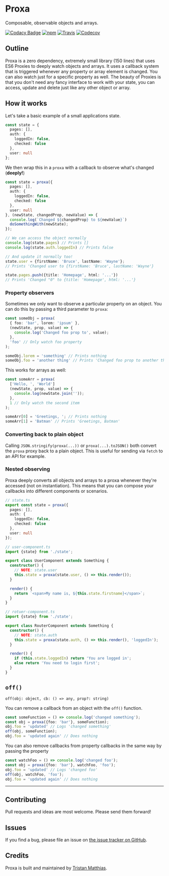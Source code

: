 # Proxa
Composable, observable objects and arrays.

[![Codacy Badge](https://api.codacy.com/project/badge/Grade/660b3711eff2412591937312ddad52ae)](https://app.codacy.com/app/tristanMatthias/proxa?utm_source=github.com&utm_medium=referral&utm_content=tristanMatthias/proxa&utm_campaign=Badge_Grade_Dashboard)
[![npm](https://img.shields.io/npm/v/proxa.svg)](http://npmjs.com/package/proxa)
[![Travis](https://img.shields.io/travis/tristanMatthias/proxa.svg)](https://travis-ci.org/tristanMatthias/proxa)
[![Codecov](https://img.shields.io/codecov/c/github/tristanMatthias/proxa.svg)](https://codecov.io/gh/tristanMatthias/proxa)

## Outline
Proxa is a zero dependency, extremely small library (150 lines) that uses ES6 Proxies to deeply watch objects and arrays.
It uses a callback system that is triggered whenever any property or array element is changed. You can also watch just for a specific property as well.
The beauty of Proxies is that you don't need any fancy interface to work with your state, you can access, update and delete just like any other object or array.

## How it works
Let's take a basic example of a small applications state.

```ts
const state = {
  pages: [],
  auth: {
    loggedIn: false,
    checked: false
  },
  user: null
};
```

We then wrap this in a `proxa` with a callback to observe what's changed (**deeply!**)

```ts
const state = proxa({
  pages: [],
  auth: {
    loggedIn: false,
    checked: false
  },
  user: null
}, (newState, changedProp, newValue) => {
  console.log(`Changed ${changedProp} to ${newValue}`)
  doSomethingWith(newState);
});

// We can access the object normally
console.log(state.pages) // Prints []
console.log(state.auth.loggedIn) // Prints false

// And update it normally too!
state.user = {firstName: 'Bruce', lastName: 'Wayne'};
// Prints 'Changed user to {firstName: 'Bruce', lastName: 'Wayne'}

state.pages.push({title: 'Homepage', html: '...'})
// Prints 'Changed "0" to {title: 'Homepage', html: '...'}
```

### Property observers
Sometimes we only want to observe a particular property on an object. You can do this by passing a third parameter to `proxa`:

```ts
const someObj = proxa(
  { foo: 'bar', lorem: 'ipsum' },
  (newState, prop, value) => {
    console.log('Changed foo prop to', value);
  },
  'foo' // Only watch foo property
);

someObj.lorem = 'something' // Prints nothing
someObj.foo = 'another thing' // Prints 'Changed foo prop to another thing'
```

This works for arrays as well:
```ts
const someArr = proxa(
  ['Hello, ', 'World']
  (newState, prop, value) => {
    console.log(newState.join(''));
  },
  1 // Only watch the second item
);

someArr[0] = 'Greetings, '; // Prints nothing
someArr[1] = 'Batman' // Prints 'Greetings, Batman'
```

### Converting back to plain object
Calling `JSON.stringify(proxa(...))` or `proxa(...).toJSON()` both convert the `proxa` proxy back to a plain object. This is useful for sending via `fetch` to an API for example.

### Nested observing
Proxa deeply converts all objects and arrays to a proxa whenever they're accessed (not on instantiation). This means that you can compose your callbacks into different components or scenarios.

```ts
// state.ts
export const state = proxa({
  pages: [],
  auth: {
    loggedIn: false,
    checked: false
  },
  user: null
});

// user-component.ts
import {state} from './state';

export class UserComponent extends Something {
  constructor() {
    // NOTE: state.user
    this.state = proxa(state.user, () => this.render());
  }

  render() {
    return `<span>My name is, ${this.state.firstname}</span>`;
  }
}

// rotuer-component.ts
import {state} from './state';

export class RouterComponent extends Something {
  constructor() {
    // NOTE: state.auth
    this.state = proxa(state.auth, () => this.render(), 'loggedIn');
  }

  render() {
    if (this.state.loggedIn) return 'You are logged in';
    else return 'You need to login first';
  }
}

```


## `off()`

`off(obj: object, cb: () => any, prop?: string)`

You can remove a callback from an object with the `off()` function.

```typescript
const someFunction = () => console.log('changed something');
const obj = proxa({foo: 'bar'}, someFunction);
obj.foo = 'updated' // Logs 'changed something'
off(obj, someFunction);
obj.foo = 'updated again' // Does nothing
```

You can also remove callbacks from property callbacks in the same way by passing the property

```typescript
const watchFoo = () => console.log('changed foo');
const obj = proxa({foo: 'bar'}, watchFoo, 'foo');
obj.foo = 'updated' // Logs 'changed foo'
off(obj, watchFoo, 'foo');
obj.foo = 'updated again' // Does nothing
```


---

## Contributing
Pull requests and ideas are most welcome. Please send them forward!

## Issues
If you find a bug, please file an issue on [the issue tracker on GitHub](https://github.com/tristanMatthias/proxa/issues).

## Credits
Proxa is built and maintained by [Tristan Matthias](https://www.github.com/tristanMatthias).
